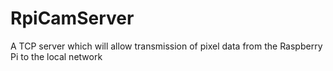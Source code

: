 # RpiCamServer
A TCP server which will allow transmission of pixel data from the Raspberry Pi to the local network
